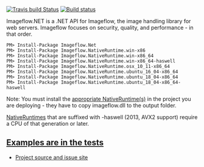 [![Travis build Status](https://travis-ci.org/imazen/imageflow-dotnet.svg?branch=master)](https://travis-ci.org/imazen/imageflow-dotnet)
[![Build status](https://ci.appveyor.com/api/projects/status/vqfofqe3bwqwdu4a?svg=true)](https://ci.appveyor.com/project/imazen/imageflow-dotnet)


Imageflow.NET is a .NET API for Imageflow, the image handling library for web servers. Imageflow focuses on security, quality, and performance - in that order.


```
PM> Install-Package Imageflow.Net
PM> Install-Package Imageflow.NativeRuntime.win-x86 
PM> Install-Package Imageflow.NativeRuntime.win-x86_64
PM> Install-Package Imageflow.NativeRuntime.win-x86_64-haswell
PM> Install-Package Imageflow.NativeRuntime.osx_10_11-x86_64
PM> Install-Package Imageflow.NativeRuntime.ubuntu_16_04-x86_64 
PM> Install-Package Imageflow.NativeRuntime.ubuntu_18_04-x86_64
PM> Install-Package Imageflow.NativeRuntime.ubuntu_18_04-x86_64-haswell
```

Note: You must install the [appropriate NativeRuntime(s)](https://www.nuget.org/packages?q=Imageflow+AND+NativeRuntime) in the project you are deploying - they have to copy imageflow.dll to the output folder. 

[NativeRuntimes](https://www.nuget.org/packages?q=Imageflow+AND+NativeRuntime) that are suffixed with -haswell (2013, AVX2 support) require a CPU of that generation or later. 


## [Examples are in the tests](https://github.com/imazen/imageflow-dotnet/blob/master/tests/Imageflow.Test/TestApi.cs)


* [Project source and issue site](https://github.com/imazen/imageflow-dotnet)

